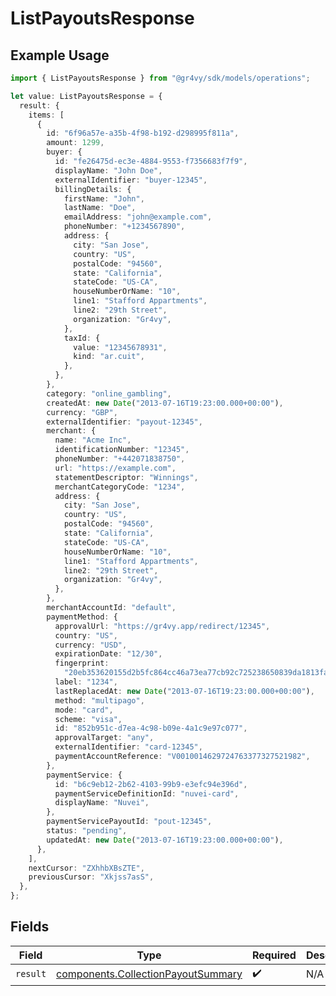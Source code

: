 # ListPayoutsResponse

## Example Usage

```typescript
import { ListPayoutsResponse } from "@gr4vy/sdk/models/operations";

let value: ListPayoutsResponse = {
  result: {
    items: [
      {
        id: "6f96a57e-a35b-4f98-b192-d298995f811a",
        amount: 1299,
        buyer: {
          id: "fe26475d-ec3e-4884-9553-f7356683f7f9",
          displayName: "John Doe",
          externalIdentifier: "buyer-12345",
          billingDetails: {
            firstName: "John",
            lastName: "Doe",
            emailAddress: "john@example.com",
            phoneNumber: "+1234567890",
            address: {
              city: "San Jose",
              country: "US",
              postalCode: "94560",
              state: "California",
              stateCode: "US-CA",
              houseNumberOrName: "10",
              line1: "Stafford Appartments",
              line2: "29th Street",
              organization: "Gr4vy",
            },
            taxId: {
              value: "12345678931",
              kind: "ar.cuit",
            },
          },
        },
        category: "online_gambling",
        createdAt: new Date("2013-07-16T19:23:00.000+00:00"),
        currency: "GBP",
        externalIdentifier: "payout-12345",
        merchant: {
          name: "Acme Inc",
          identificationNumber: "12345",
          phoneNumber: "+442071838750",
          url: "https://example.com",
          statementDescriptor: "Winnings",
          merchantCategoryCode: "1234",
          address: {
            city: "San Jose",
            country: "US",
            postalCode: "94560",
            state: "California",
            stateCode: "US-CA",
            houseNumberOrName: "10",
            line1: "Stafford Appartments",
            line2: "29th Street",
            organization: "Gr4vy",
          },
        },
        merchantAccountId: "default",
        paymentMethod: {
          approvalUrl: "https://gr4vy.app/redirect/12345",
          country: "US",
          currency: "USD",
          expirationDate: "12/30",
          fingerprint:
            "20eb353620155d2b5fc864cc46a73ea77cb92c725238650839da1813fa987a17",
          label: "1234",
          lastReplacedAt: new Date("2013-07-16T19:23:00.000+00:00"),
          method: "multipago",
          mode: "card",
          scheme: "visa",
          id: "852b951c-d7ea-4c98-b09e-4a1c9e97c077",
          approvalTarget: "any",
          externalIdentifier: "card-12345",
          paymentAccountReference: "V0010014629724763377327521982",
        },
        paymentService: {
          id: "b6c9eb12-2b62-4103-99b9-e3efc94e396d",
          paymentServiceDefinitionId: "nuvei-card",
          displayName: "Nuvei",
        },
        paymentServicePayoutId: "pout-12345",
        status: "pending",
        updatedAt: new Date("2013-07-16T19:23:00.000+00:00"),
      },
    ],
    nextCursor: "ZXhhbXBsZTE",
    previousCursor: "Xkjss7asS",
  },
};
```

## Fields

| Field                                                                                    | Type                                                                                     | Required                                                                                 | Description                                                                              |
| ---------------------------------------------------------------------------------------- | ---------------------------------------------------------------------------------------- | ---------------------------------------------------------------------------------------- | ---------------------------------------------------------------------------------------- |
| `result`                                                                                 | [components.CollectionPayoutSummary](../../models/components/collectionpayoutsummary.md) | :heavy_check_mark:                                                                       | N/A                                                                                      |